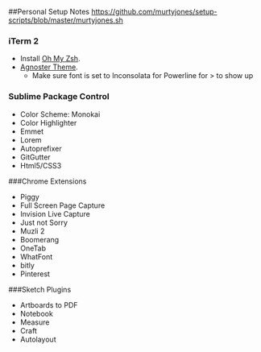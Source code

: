 ##Personal Setup Notes
https://github.com/murtyjones/setup-scripts/blob/master/murtyjones.sh


### iTerm 2
- Install [Oh My Zsh](https://github.com/robbyrussell/oh-my-zsh).
- [Agnoster Theme](https://gist.github.com/agnoster/3712874).
  - Make sure font is set to Inconsolata for Powerline for > to show up

### Sublime Package Control
- Color Scheme: Monokai
- Color Highlighter
- Emmet
- Lorem
- Autoprefixer
- GitGutter
- Html5/CSS3

###Chrome Extensions
- Piggy
- Full Screen Page Capture
- Invision Live Capture
- Just not Sorry
- Muzli 2
- Boomerang
- OneTab
- WhatFont
- bitly
- Pinterest

###Sketch Plugins
- Artboards to PDF
- Notebook
- Measure
- Craft 
- Autolayout
